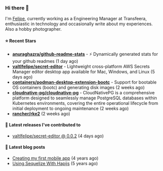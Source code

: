 ### Hi there 👋

I'm [Felipe](https://felipevm.com), currently working as a Engineering Manager at Transfeera, enthusiastic in technology and occasionally write about my experiences. Also a hobby photographer.

#### ⭐ Recent Stars
- **[anuraghazra/github-readme-stats](https://github.com/anuraghazra/github-readme-stats)** - :zap: Dynamically generated stats for your github readmes (1 day ago)
- **[valtlfelipe/secret-editor](https://github.com/valtlfelipe/secret-editor)** - Lightweight cross-platform AWS Secrets Manager editor desktop app available for Mac, Windows, and Linux (5 days ago)
- **[containers/podman-desktop-extension-bootc](https://github.com/containers/podman-desktop-extension-bootc)** - Support for bootable OS containers (bootc) and generating disk images (2 weeks ago)
- **[cloudnative-pg/cloudnative-pg](https://github.com/cloudnative-pg/cloudnative-pg)** - CloudNativePG is a comprehensive platform designed to seamlessly manage PostgreSQL databases within Kubernetes environments, covering the entire operational lifecycle from initial deployment to ongoing maintenance (2 weeks ago)
- **[rancher/rke2](https://github.com/rancher/rke2)** (2 weeks ago)

#### 🚀 Latest releases I've contributed to


- [valtlfelipe/secret-editor @ 0.0.2](https://github.com/valtlfelipe/secret-editor/releases/tag/0.0.2) (4 days ago)

#### 📄 Latest blog posts
- [Creating my first mobile app](https://felipevm.com/posts/creating-my-first-mobile-app/) (4 years ago)
- [Using Sequelize With Hapijs](https://felipevm.com/posts/using-sequelize-with-hapijs/) (5 years ago)
